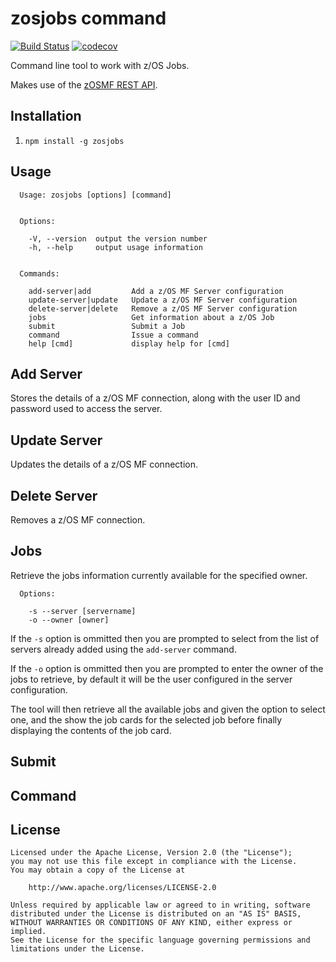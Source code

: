 # zosjobs command

[![Build Status](https://travis-ci.org/crshnburn/zosjobs.svg?branch=master)](https://travis-ci.org/crshnburn/zosjobs)
[![codecov](https://codecov.io/gh/crshnburn/zosjobs/branch/master/graph/badge.svg)](https://codecov.io/gh/crshnburn/zosjobs)

Command line tool to work with z/OS Jobs.

Makes use of the [zOSMF REST API](https://www.ibm.com/support/knowledgecenter/SSLTBW_2.1.0/com.ibm.zos.v2r1.izua700/IZUHPINFO_API_RESTJOBS.htm).

## Installation

1. `npm install -g zosjobs`

## Usage

```text
  Usage: zosjobs [options] [command]


  Options:

    -V, --version  output the version number
    -h, --help     output usage information


  Commands:

    add-server|add         Add a z/OS MF Server configuration
    update-server|update   Update a z/OS MF Server configuration
    delete-server|delete   Remove a z/OS MF Server configuration
    jobs                   Get information about a z/OS Job
    submit                 Submit a Job
    command                Issue a command
    help [cmd]             display help for [cmd]
```

## Add Server

Stores the details of a z/OS MF connection, along with the user ID and password used to access the server.

## Update Server

Updates the details of a z/OS MF connection.

## Delete Server

Removes a z/OS MF connection.

## Jobs

Retrieve the jobs information currently available for the specified owner.

```text
  Options:

    -s --server [servername]
    -o --owner [owner]
```

If the `-s` option is ommitted then you are prompted to select from the list of servers already added using the `add-server` command.

If the `-o` option is ommitted then you are prompted to enter the owner of the jobs to retrieve, by default it will be the user configured in the server configuration.

The tool will then retrieve all the available jobs and given the option to select one, and the show the job cards for the selected job before finally displaying the contents of the job card.

## Submit

## Command

## License

```text
Licensed under the Apache License, Version 2.0 (the "License");
you may not use this file except in compliance with the License.
You may obtain a copy of the License at

    http://www.apache.org/licenses/LICENSE-2.0

Unless required by applicable law or agreed to in writing, software
distributed under the License is distributed on an "AS IS" BASIS,
WITHOUT WARRANTIES OR CONDITIONS OF ANY KIND, either express or implied.
See the License for the specific language governing permissions and
limitations under the License.
```